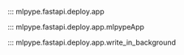 ::: mlpype.fastapi.deploy.app

::: mlpype.fastapi.deploy.app.mlpypeApp

::: mlpype.fastapi.deploy.app.write_in_background